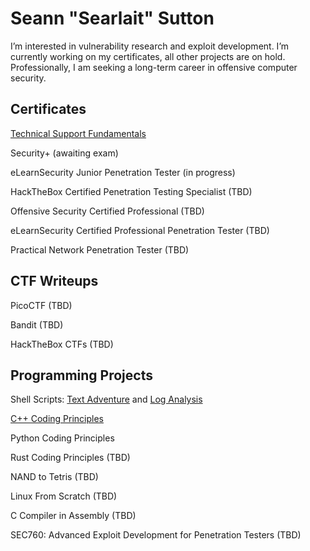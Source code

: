 <h1>Seann "Searlait" Sutton</h1>
I’m interested in vulnerability research and exploit development. I’m currently working on my certificates, all other projects are on hold. Professionally, I am seeking a long-term career in offensive computer security.
<h2>Certificates</h2>

[Technical Support Fundamentals](https://www.coursera.org/account/accomplishments/certificate/JPGQ3YYJJAWB)

Security+ (awaiting exam)

eLearnSecurity Junior Penetration Tester (in progress)

HackTheBox Certified Penetration Testing Specialist (TBD)

Offensive Security Certified Professional (TBD)

eLearnSecurity Certified Professional Penetration Tester (TBD)

Practical Network Penetration Tester (TBD)

<h2>CTF Writeups</h2>

PicoCTF (TBD)

Bandit (TBD)

HackTheBox CTFs (TBD)
<h2>Programming Projects</h2>

Shell Scripts: [Text Adventure](https://github.com/s-sutton/Bash-Text-Adventure) and [Log Analysis](https://github.com/s-sutton/first_shell_script)

[C++ Coding Principles](https://github.com/s-sutton/2020_PROJECTS)

Python Coding Principles

Rust Coding Principles (TBD)

NAND to Tetris (TBD)

Linux From Scratch (TBD)

C Compiler in Assembly (TBD)

SEC760: Advanced Exploit Development for Penetration Testers (TBD)
